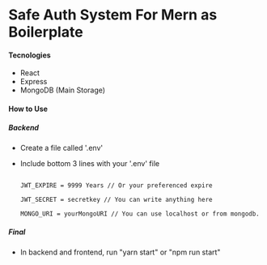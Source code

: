 # Safe Auth System For Mern as Boilerplate

#### Tecnologies

- React
- Express
- MongoDB (Main Storage)

#### How to Use

##### Backend

- Create a file called '.env'
- Include bottom 3 lines with your '.env' file

  <code>
  JWT_EXPIRE = 9999 Years // Or your preferenced expire <br/>
  JWT_SECRET = secretkey // You can write anything here <br/>
  MONGO_URI = yourMongoURI // You can use localhost or from mongodb.
  </code>

##### Final

- In backend and frontend, run "yarn start" or "npm run start"
